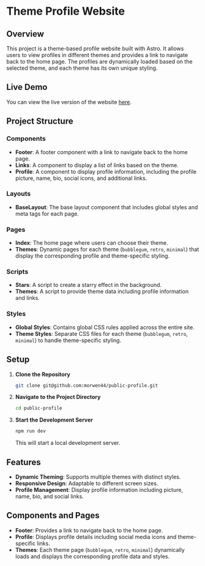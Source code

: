 # Theme Profile Website

## Overview

This project is a theme-based profile website built with Astro. It allows users to view profiles in different themes and provides a link to navigate back to the home page. The profiles are dynamically loaded based on the selected theme, and each theme has its own unique styling.

## Live Demo

You can view the live version of the website [here](https://publicprofilethemes.netlify.app/).

## Project Structure

### Components

- **Footer**: A footer component with a link to navigate back to the home page.
- **Links**: A component to display a list of links based on the theme.
- **Profile**: A component to display profile information, including the profile picture, name, bio, social icons, and additional links.

### Layouts

- **BaseLayout**: The base layout component that includes global styles and meta tags for each page.

### Pages

- **Index**: The home page where users can choose their theme.
- **Themes**: Dynamic pages for each theme (`bubblegum`, `retro`, `minimal`) that display the corresponding profile and theme-specific styling.

### Scripts

- **Stars**: A script to create a starry effect in the background.
- **Themes**: A script to provide theme data including profile information and links.

### Styles

- **Global Styles**: Contains global CSS rules applied across the entire site.
- **Theme Styles**: Separate CSS files for each theme (`bubblegum`, `retro`, `minimal`) to handle theme-specific styling.

## Setup

1. **Clone the Repository**
    ``` bash
   git clone git@github.com:morwen44/public-profile.git
   ```

2. **Navigate to the Project Directory**
    ``` bash
    cd public-profile
    ```

3. **Start the Development Server**
    ``` bash
    npm run dev
    ```

   This will start a local development server. 

## Features

- **Dynamic Theming**: Supports multiple themes with distinct styles.
- **Responsive Design**: Adaptable to different screen sizes.
- **Profile Management**: Display profile information including picture, name, bio, and social links.

## Components and Pages

- **Footer**: Provides a link to navigate back to the home page.
- **Profile**: Displays profile details including social media icons and theme-specific links.
- **Themes**: Each theme page (`bubblegum`, `retro`, `minimal`) dynamically loads and displays the corresponding profile data and styles.
